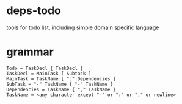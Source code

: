 # deps-todo
tools for todo list, including simple domain specific language

# grammar
```
Todo = TaskDecl { TaskDecl }
TaskDecl = MainTask [ Subtask ]
MainTask = TaskName [ ":" Dependencies ]
SubTask = "-" TaskName { "-" TaskName }
Dependencies = TaskName { "," TaskName }
TaskName = <any character except "-" or ":" or "," or newline>
```
